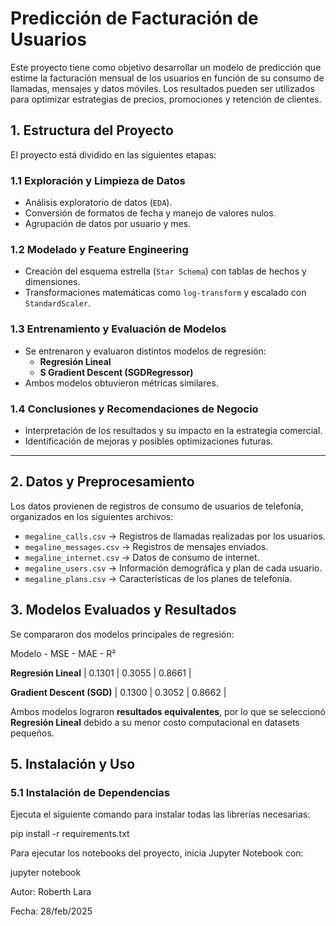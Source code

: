 # Predicción de Facturación de Usuarios

Este proyecto tiene como objetivo desarrollar un modelo de predicción que estime la facturación mensual de los usuarios en función de su consumo de llamadas, mensajes y datos móviles. Los resultados pueden ser utilizados para optimizar estrategias de precios, promociones y retención de clientes.

## 1. Estructura del Proyecto

El proyecto está dividido en las siguientes etapas:

### 1.1 Exploración y Limpieza de Datos
- Análisis exploratorio de datos (`EDA`).
- Conversión de formatos de fecha y manejo de valores nulos.
- Agrupación de datos por usuario y mes.

### 1.2 Modelado y Feature Engineering
- Creación del esquema estrella (`Star Schema`) con tablas de hechos y dimensiones.
- Transformaciones matemáticas como `log-transform` y escalado con `StandardScaler`.

### 1.3 Entrenamiento y Evaluación de Modelos
- Se entrenaron y evaluaron distintos modelos de regresión:
  - **Regresión Lineal**
  - **S Gradient Descent (SGDRegressor)**
- Ambos modelos obtuvieron métricas similares.

### 1.4 Conclusiones y Recomendaciones de Negocio
- Interpretación de los resultados y su impacto en la estrategia comercial.
- Identificación de mejoras y posibles optimizaciones futuras.

---

## 2. Datos y Preprocesamiento

Los datos provienen de registros de consumo de usuarios de telefonía, organizados en los siguientes archivos:

- `megaline_calls.csv` -> Registros de llamadas realizadas por los usuarios. 
- `megaline_messages.csv` -> Registros de mensajes enviados. 
- `megaline_internet.csv` -> Datos de consumo de internet. 
- `megaline_users.csv` -> Información demográfica y plan de cada usuario. 
- `megaline_plans.csv` -> Características de los planes de telefonía. 


## 3. Modelos Evaluados y Resultados

Se compararon dos modelos principales de regresión:

Modelo - MSE - MAE - R² 

**Regresión Lineal** | 0.1301 | 0.3055 | 0.8661 |

**Gradient Descent (SGD)** | 0.1300 | 0.3052 | 0.8662 |

Ambos modelos lograron **resultados equivalentes**, por lo que se seleccionó **Regresión Lineal** debido a su menor costo computacional en datasets pequeños.


## 5. Instalación y Uso

### 5.1 Instalación de Dependencias
Ejecuta el siguiente comando para instalar todas las librerías necesarias:

pip install -r requirements.txt

Para ejecutar los notebooks del proyecto, inicia Jupyter Notebook con:

jupyter notebook




Autor: Roberth Lara

Fecha: 28/feb/2025